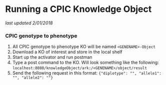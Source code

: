 # Running a CPIC Knowledge Object
*last updated 2/01/2018*

### CPIC genotype to phenotype
1. All CPIC genotype to phenotype KO will be named `<GENENAME>-Object`
2. Download a KO of interest and store in the local shelf
3. Start up the activator and run postman
4. Type a post command to the KO. Will look something like the following:  `localhost:8080/knowledgeObject/ark:/<GENENAME>/object/result`
5. Send the following request in this format:  `{"diplotype": "", "allele1": "", "allele2": ""}`  